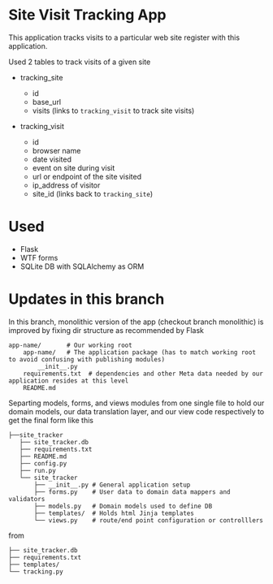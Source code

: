 Site Visit Tracking App
==============
This application tracks visits to a particular web site register with this application.

Used 2 tables to track visits of a given site

* tracking_site
  * id
  * base_url
  * visits (links to `tracking_visit` to track site visits)

* tracking_visit
  * id
  * browser name
  * date visited
  * event on site during visit
  * url or endpoint of the site visited
  * ip_address of visitor
  * site_id (links back to `tracking_site`)

Used
==============

* Flask
* WTF forms
* SQLite DB with SQLAlchemy as ORM


Updates in this branch
==============

In this branch, monolithic version of the app (checkout branch monolithic) is improved by fixing dir structure as recommended by Flask

```
app-name/       # Our working root
    app-name/   # The application package (has to match working root to avoid confusing with publishing modules)
        __init__.py
    requirements.txt  # dependencies and other Meta data needed by our application resides at this level
    README.md         
```

Separting models, forms, and views modules from one single file to hold our domain models, our data translation layer, and our view code respectively to get the final form like this

```    
├──site_tracker
   ├── site_tracker.db
   ├── requirements.txt
   ├── README.md
   ├── config.py
   ├── run.py
   └── site_tracker
       ├── __init__.py # General application setup
       ├── forms.py    # User data to domain data mappers and validators
       ├── models.py   # Domain models used to define DB
       ├── templates/  # Holds html Jinja templates
       └── views.py    # route/end point configuration or controlllers
```

from 

```
├── site_tracker.db
├── requirements.txt
├── templates/
└── tracking.py
```


